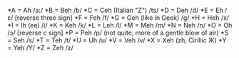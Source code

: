 *A = Ah				               	/a:/
*B = Beh	            				/b/
*C = Ceh (Italian "Z")	      /ts/
*D = Deh		             			/d/
*E = Eh		             	  		/ɛ/ [reverse three sign]
*F = Feh				             	/f/
*G = Geh (like in Geek)     	/g/
*H = Heh				            	/x/
*I = Ih (ee)            			/i/
*K = Keh			            		/k/
*L = Leh	             				/l/
*M = Meh				             	/m/
*N = Neh		            			/n/
*O = Oh				              	/ɔ/ [reverse c sign]
*P = Peh				             	/p/ (not quite, more of a gentle blow of air)
*S = Seh	            				/s/
*T = Teh	            				/t/
*U = Uh			              		/u/
*V = Veh		             			/v/
*X = Xeh                      (zh, Cirillic Ж)
*Y = Yeh                      /Y/
*Z = Zeh		            			/z/		
